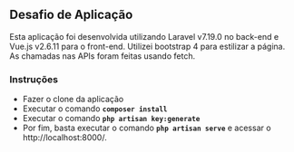 ## Desafio de Aplicação
Esta aplicação foi desenvolvida utilizando Laravel v7.19.0 no back-end e Vue.js v2.6.11 para o front-end. Utilizei bootstrap 4 para estilizar a página. As chamadas nas APIs foram feitas usando fetch.
### Instruções
- Fazer o clone da aplicação
- Executar o comando **`composer install`**
- Executar o comando **`php artisan key:generate`**
- Por fim, basta executar o comando **`php artisan serve`** e acessar o http://localhost:8000/.
